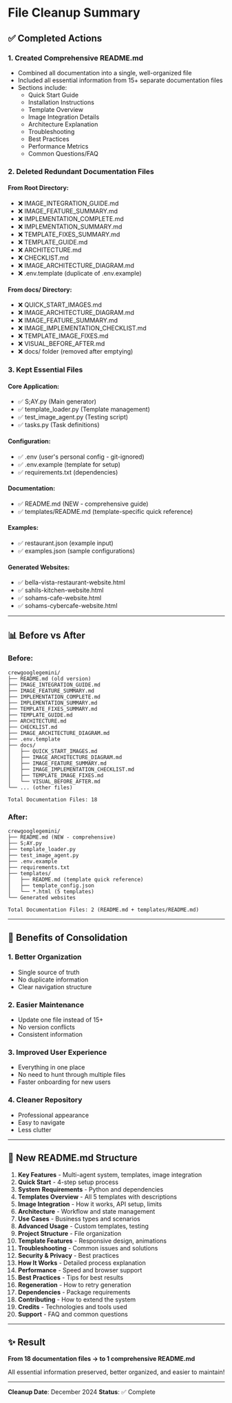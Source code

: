 # File Cleanup Summary

## ✅ Completed Actions

### 1. Created Comprehensive README.md
- Combined all documentation into a single, well-organized file
- Included all essential information from 15+ separate documentation files
- Sections include:
  - Quick Start Guide
  - Installation Instructions
  - Template Overview
  - Image Integration Details
  - Architecture Explanation
  - Troubleshooting
  - Best Practices
  - Performance Metrics
  - Common Questions/FAQ

### 2. Deleted Redundant Documentation Files

#### From Root Directory:
- ❌ IMAGE_INTEGRATION_GUIDE.md
- ❌ IMAGE_FEATURE_SUMMARY.md
- ❌ IMPLEMENTATION_COMPLETE.md
- ❌ IMPLEMENTATION_SUMMARY.md
- ❌ TEMPLATE_FIXES_SUMMARY.md
- ❌ TEMPLATE_GUIDE.md
- ❌ ARCHITECTURE.md
- ❌ CHECKLIST.md
- ❌ IMAGE_ARCHITECTURE_DIAGRAM.md
- ❌ .env.template (duplicate of .env.example)

#### From docs/ Directory:
- ❌ QUICK_START_IMAGES.md
- ❌ IMAGE_ARCHITECTURE_DIAGRAM.md
- ❌ IMAGE_FEATURE_SUMMARY.md
- ❌ IMAGE_IMPLEMENTATION_CHECKLIST.md
- ❌ TEMPLATE_IMAGE_FIXES.md
- ❌ VISUAL_BEFORE_AFTER.md
- ❌ docs/ folder (removed after emptying)

### 3. Kept Essential Files

#### Core Application:
- ✅ S;AY.py (Main generator)
- ✅ template_loader.py (Template management)
- ✅ test_image_agent.py (Testing script)
- ✅ tasks.py (Task definitions)

#### Configuration:
- ✅ .env (user's personal config - git-ignored)
- ✅ .env.example (template for setup)
- ✅ requirements.txt (dependencies)

#### Documentation:
- ✅ README.md (NEW - comprehensive guide)
- ✅ templates/README.md (template-specific quick reference)

#### Examples:
- ✅ restaurant.json (example input)
- ✅ examples.json (sample configurations)

#### Generated Websites:
- ✅ bella-vista-restaurant-website.html
- ✅ sahils-kitchen-website.html
- ✅ sohams-cafe-website.html
- ✅ sohams-cybercafe-website.html

---

## 📊 Before vs After

### Before:
```
crewgooglegemini/
├── README.md (old version)
├── IMAGE_INTEGRATION_GUIDE.md
├── IMAGE_FEATURE_SUMMARY.md
├── IMPLEMENTATION_COMPLETE.md
├── IMPLEMENTATION_SUMMARY.md
├── TEMPLATE_FIXES_SUMMARY.md
├── TEMPLATE_GUIDE.md
├── ARCHITECTURE.md
├── CHECKLIST.md
├── IMAGE_ARCHITECTURE_DIAGRAM.md
├── .env.template
├── docs/
│   ├── QUICK_START_IMAGES.md
│   ├── IMAGE_ARCHITECTURE_DIAGRAM.md
│   ├── IMAGE_FEATURE_SUMMARY.md
│   ├── IMAGE_IMPLEMENTATION_CHECKLIST.md
│   ├── TEMPLATE_IMAGE_FIXES.md
│   └── VISUAL_BEFORE_AFTER.md
└── ... (other files)

Total Documentation Files: 18
```

### After:
```
crewgooglegemini/
├── README.md (NEW - comprehensive)
├── S;AY.py
├── template_loader.py
├── test_image_agent.py
├── .env.example
├── requirements.txt
├── templates/
│   ├── README.md (template quick reference)
│   ├── template_config.json
│   └── *.html (5 templates)
└── Generated websites

Total Documentation Files: 2 (README.md + templates/README.md)
```

---

## 🎯 Benefits of Consolidation

### 1. Better Organization
- Single source of truth
- No duplicate information
- Clear navigation structure

### 2. Easier Maintenance
- Update one file instead of 15+
- No version conflicts
- Consistent information

### 3. Improved User Experience
- Everything in one place
- No need to hunt through multiple files
- Faster onboarding for new users

### 4. Cleaner Repository
- Professional appearance
- Easy to navigate
- Less clutter

---

## 📝 New README.md Structure

1. **Key Features** - Multi-agent system, templates, image integration
2. **Quick Start** - 4-step setup process
3. **System Requirements** - Python and dependencies
4. **Templates Overview** - All 5 templates with descriptions
5. **Image Integration** - How it works, API setup, limits
6. **Architecture** - Workflow and state management
7. **Use Cases** - Business types and scenarios
8. **Advanced Usage** - Custom templates, testing
9. **Project Structure** - File organization
10. **Template Features** - Responsive design, animations
11. **Troubleshooting** - Common issues and solutions
12. **Security & Privacy** - Best practices
13. **How It Works** - Detailed process explanation
14. **Performance** - Speed and browser support
15. **Best Practices** - Tips for best results
16. **Regeneration** - How to retry generation
17. **Dependencies** - Package requirements
18. **Contributing** - How to extend the system
19. **Credits** - Technologies and tools used
20. **Support** - FAQ and common questions

---

## ✨ Result

**From 18 documentation files → to 1 comprehensive README.md**

All essential information preserved, better organized, and easier to maintain!

---

**Cleanup Date**: December 2024
**Status**: ✅ Complete
